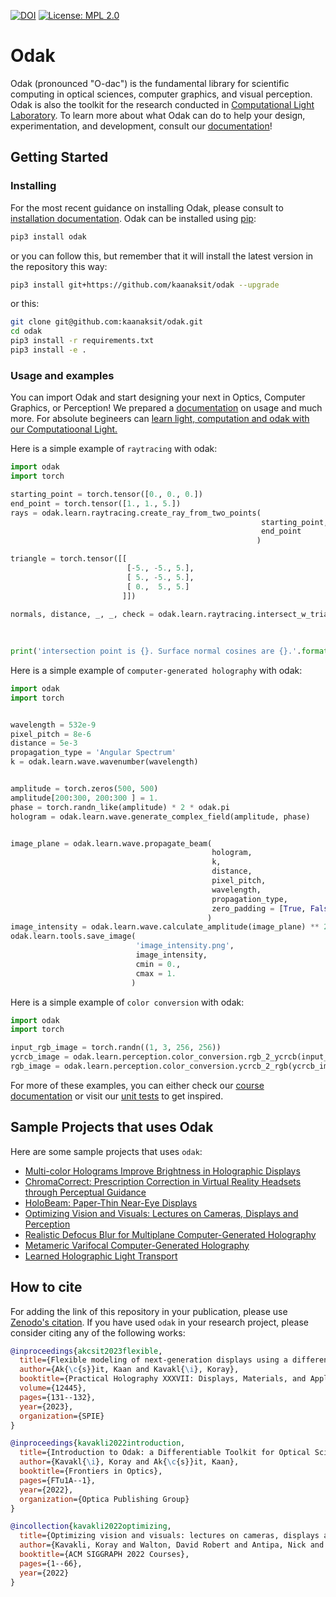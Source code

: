 [![DOI](https://zenodo.org/badge/3987171.svg)](https://zenodo.org/badge/latestdoi/3987171) 
[![License: MPL 2.0](https://img.shields.io/badge/License-MPL%202.0-brightgreen.svg)](https://opensource.org/licenses/MPL-2.0) 


# Odak
Odak (pronounced "O-dac") is the fundamental library for scientific computing in optical sciences, computer graphics, and visual perception.
Odak is also the toolkit for the research conducted in [Computational Light Laboratory](https://complightlab.com).
To learn more about what Odak can do to help your design, experimentation, and development, consult our [documentation](https://kaanaksit.github.io/odak/)!


## Getting Started

### Installing
For the most recent guidance on installing Odak, please consult to [installation documentation](https://kaanaksit.github.io/odak/odak/installation/).
Odak can be installed using [pip](https://pypi.org/project/pip):

```bash
pip3 install odak
```
or you can follow this, but remember that it will install the latest version in the repository this way:

```bash
pip3 install git+https://github.com/kaanaksit/odak --upgrade
```

or this:

```bash
git clone git@github.com:kaanaksit/odak.git
cd odak
pip3 install -r requirements.txt
pip3 install -e .
```

### Usage and examples
You can import Odak and start designing your next in Optics, Computer Graphics, or Perception! 
We prepared a [documentation](https://kaanaksit.com/odak/) on usage and much more.
For absolute begineers can [learn light, computation and odak with our Computatioonal Light.](https://kaanaksit.com/odak/course)

Here is a simple example of `raytracing` with odak:

```python
import odak
import torch

starting_point = torch.tensor([0., 0., 0.])
end_point = torch.tensor([1., 1., 5.])
rays = odak.learn.raytracing.create_ray_from_two_points(
                                                        starting_point,
                                                        end_point
                                                       )

triangle = torch.tensor([[
                          [-5., -5., 5.],
                          [ 5., -5., 5.],
                          [ 0.,  5., 5.]
                         ]])

normals, distance, _, _, check = odak.learn.raytracing.intersect_w_triangle(
                                                                            rays,
                                                                            triangle
                                                                           )
print('intersection point is {}. Surface normal cosines are {}.'.format(normals[0, 0], normals[0, 1]))
```

Here is a simple example of `computer-generated holography` with odak:
```python
import odak
import torch


wavelength = 532e-9
pixel_pitch = 8e-6 
distance = 5e-3
propagation_type = 'Angular Spectrum'
k = odak.learn.wave.wavenumber(wavelength)


amplitude = torch.zeros(500, 500)
amplitude[200:300, 200:300 ] = 1.
phase = torch.randn_like(amplitude) * 2 * odak.pi
hologram = odak.learn.wave.generate_complex_field(amplitude, phase)


image_plane = odak.learn.wave.propagate_beam(
                                             hologram,
                                             k,
                                             distance,
                                             pixel_pitch,
                                             wavelength,
                                             propagation_type,
                                             zero_padding = [True, False, True]
                                            )
image_intensity = odak.learn.wave.calculate_amplitude(image_plane) ** 2 
odak.learn.tools.save_image(
                            'image_intensity.png', 
                            image_intensity, 
                            cmin = 0., 
                            cmax = 1.
                           )
```

Here is a simple example of `color conversion` with odak:
```python
import odak
import torch

input_rgb_image = torch.randn((1, 3, 256, 256))
ycrcb_image = odak.learn.perception.color_conversion.rgb_2_ycrcb(input_rgb_image)
rgb_image = odak.learn.perception.color_conversion.ycrcb_2_rgb(ycrcb_image)
```

For more of these examples, you can either check our [course documentation](https://kaanaksit.com/odak/course) or visit our [unit tests](https://github.com/kaanaksit/odak/tree/master/test) to get inspired.

## Sample Projects that uses Odak
Here are some sample projects that uses `odak`:

* [Multi-color Holograms Improve Brightness in Holographic Displays](https://complightlab.com/publications/multi_color/)
* [ChromaCorrect: Prescription Correction in Virtual Reality Headsets through Perceptual Guidance](http://complightlab.com/ChromaCorrect/)
* [HoloBeam: Paper-Thin Near-Eye Displays](https://complightlab.com/publications/holobeam/)
* [Optimizing Vision and Visuals: Lectures on Cameras, Displays and Perception](https://complightlab.com/teaching/siggraph2022_optimizing_vision_and_visuals/)
* [Realistic Defocus Blur for Multiplane Computer-Generated Holography](https://complightlab.com/publications/realistic_defocus_cgh/)
* [Metameric Varifocal Computer-Generated Holography](https://github.com/complight/metameric_holography)
* [Learned Holographic Light Transport](https://github.com/complight/realistic_holography)


## How to cite
For adding the link of this repository in your publication, please use [Zenodo's citation](https://zenodo.org/badge/latestdoi/3987171). 
If you have used `odak` in your research project, please consider citing any of the following works:


```bibtex
@inproceedings{akcsit2023flexible,
  title={Flexible modeling of next-generation displays using a differentiable toolkit},
  author={Ak{\c{s}}it, Kaan and Kavakl{\i}, Koray},
  booktitle={Practical Holography XXXVII: Displays, Materials, and Applications},
  volume={12445},
  pages={131--132},
  year={2023},
  organization={SPIE}
}
```

```bibtex
@inproceedings{kavakli2022introduction,
  title={Introduction to Odak: a Differentiable Toolkit for Optical Sciences, Vision Sciences and Computer Graphics},
  author={Kavakl{\i}, Koray and Ak{\c{s}}it, Kaan},
  booktitle={Frontiers in Optics},
  pages={FTu1A--1},
  year={2022},
  organization={Optica Publishing Group}
}
```

```bibtex
@incollection{kavakli2022optimizing,
  title={Optimizing vision and visuals: lectures on cameras, displays and perception},
  author={Kavakli, Koray and Walton, David Robert and Antipa, Nick and Mantiuk, Rafa{\l} and Lanman, Douglas and Ak{\c{s}}it, Kaan},
  booktitle={ACM SIGGRAPH 2022 Courses},
  pages={1--66},
  year={2022}
}

```
